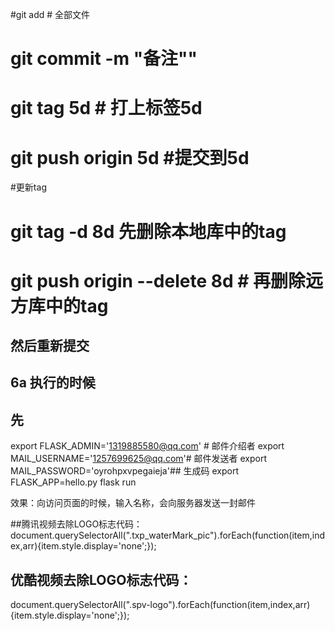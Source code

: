 #git add # 全部文件
# git commit -m "备注""
# git tag 5d # 打上标签5d
# git push origin 5d #提交到5d

#更新tag
# git tag -d 8d 先删除本地库中的tag
# git push origin --delete 8d # 再删除远方库中的tag
## 然后重新提交


## 6a 执行的时候
## 先 
export FLASK_ADMIN='1319885580@qq.com' # 邮件介绍者
export MAIL_USERNAME='1257699625@qq.com'# 邮件发送者
export MAIL_PASSWORD='oyrohpxvpegaieja'## 生成码
export FLASK_APP=hello.py 
flask run

效果：向访问页面的时候，输入名称，会向服务器发送一封邮件

##腾讯视频去除LOGO标志代码：
document.querySelectorAll(".txp_waterMark_pic").forEach(function(item,index,arr){item.style.display='none';});
## 优酷视频去除LOGO标志代码：

document.querySelectorAll(".spv-logo").forEach(function(item,index,arr){item.style.display='none';});